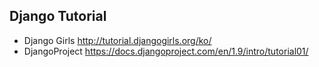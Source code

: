 ## Django Tutorial
- Django Girls
http://tutorial.djangogirls.org/ko/
- DjangoProject
https://docs.djangoproject.com/en/1.9/intro/tutorial01/

